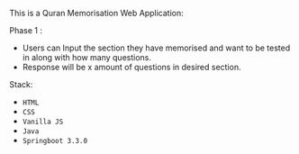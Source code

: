 This is a Quran Memorisation Web Application: 

Phase 1 :
  - Users can Input the section they have memorised and want to be tested in along with how many questions.
  - Response will be x amount of questions in desired section.

Stack:
 - `HTML`
 - `CSS`
 - `Vanilla JS`
 - `Java`
 - `Springboot 3.3.0`
